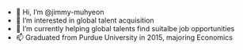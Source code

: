 - 👋 Hi, I’m @jimmy-muhyeon
- 👀 I’m interested in global talent acquisition
- 🌱 I’m currently helping global talents find suitalbe job opportunities
- 📫 Graduated from Purdue University in 2015, majoring Economics

<!---
jimmy-muhyeon/jimmy-muhyeon is a ✨ special ✨ repository because its `README.md` (this file) appears on your GitHub profile.
You can click the Preview link to take a look at your changes.
--->
